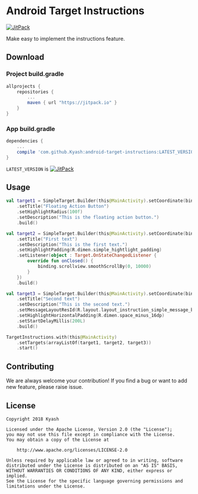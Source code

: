 # Android Target Instructions

[![JitPack](https://jitpack.io/v/Kyash/android-target-instructions.svg)](https://jitpack.io/#Kyash/android-target-instructions)

Make easy to implement the instructions feature.

## Download

### Project build.gradle

```groovy
allprojects {
    repositories {
        ...
        maven { url "https://jitpack.io" }
    }
}
```

### App build.gradle

```groovy
dependencies {
    ...
    compile 'com.github.Kyash:android-target-instructions:LATEST_VERSION'
}
```

`LATEST_VERSION` is  [![JitPack](https://jitpack.io/v/Kyash/android-target-instructions.svg)](https://jitpack.io/#Kyash/android-target-instructions)

## Usage

```kotlin
val target1 = SimpleTarget.Builder(this@MainActivity).setCoordinate(binding.fab)
    .setTitle("Floating Action Button")
    .setHighlightRadius(100f)
    .setDescription("This is the floating action button.")
    .build()

val target2 = SimpleTarget.Builder(this@MainActivity).setCoordinate(binding.firstText)
    .setTitle("First text")
    .setDescription("This is the first text.")
    .setHighlightPadding(R.dimen.simple_hightlight_padding)
    .setListener(object : Target.OnStateChangedListener {
        override fun onClosed() {
            binding.scrollview.smoothScrollBy(0, 10000)
        }
    })
    .build()

val target3 = SimpleTarget.Builder(this@MainActivity).setCoordinate(binding.secondText)
    .setTitle("Second text")
    .setDescription("This is the second text.")
    .setMessageLayoutResId(R.layout.layout_instruction_simple_message_black)
    .setHighlightHorizontalPadding(R.dimen.space_minus_16dp)
    .setStartDelayMillis(200L)
    .build()

TargetInstructions.with(this@MainActivity)
    .setTargets(arrayListOf(target1, target2, target3))
    .start()
```

## Contributing
We are always welcome your contribution!
If you find a bug or want to add new feature, please raise issue.

## License

```
Copyright 2018 Kyash

Licensed under the Apache License, Version 2.0 (the "License");
you may not use this file except in compliance with the License.
You may obtain a copy of the License at

    http://www.apache.org/licenses/LICENSE-2.0

Unless required by applicable law or agreed to in writing, software
distributed under the License is distributed on an "AS IS" BASIS,
WITHOUT WARRANTIES OR CONDITIONS OF ANY KIND, either express or implied.
See the License for the specific language governing permissions and
limitations under the License.
```